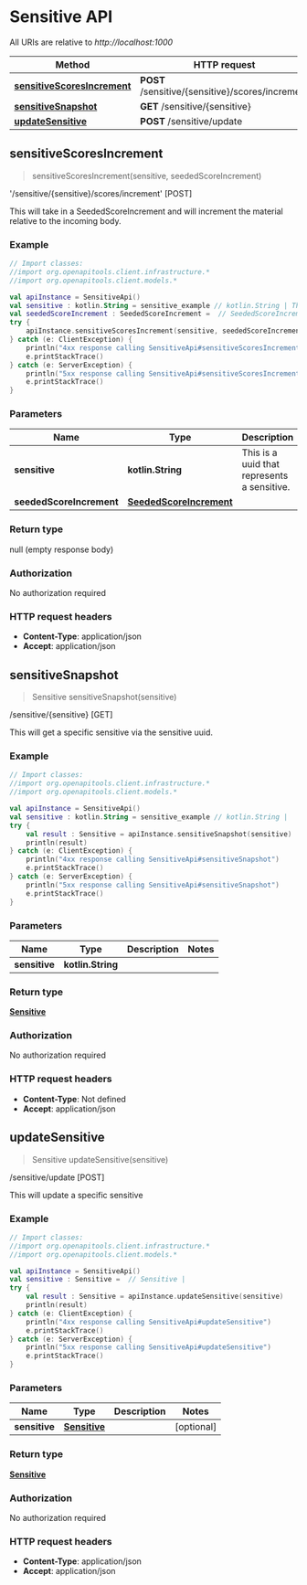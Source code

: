 # Sensitive API

All URIs are relative to *http://localhost:1000*

Method | HTTP request | Description
------------- | ------------- | -------------
[**sensitiveScoresIncrement**](SensitiveApi.md#sensitivescoresincrement) | **POST** /sensitive/\{sensitive\}/scores/increment | &#39;/sensitive/\{sensitive\}/scores/increment&#39; [POST]
[**sensitiveSnapshot**](SensitiveApi.md#sensitivesnapshot) | **GET** /sensitive/\{sensitive\} | /sensitive/\{sensitive\} [GET]
[**updateSensitive**](SensitiveApi.md#updatesensitive) | **POST** /sensitive/update | /sensitive/update [POST]


<a id="sensitiveScoresIncrement"></a>
## **sensitiveScoresIncrement**
> sensitiveScoresIncrement(sensitive, seededScoreIncrement)

&#39;/sensitive/\{sensitive\}/scores/increment&#39; [POST]

This will take in a SeededScoreIncrement and will increment the material relative to the incoming body.

### Example
```kotlin
// Import classes:
//import org.openapitools.client.infrastructure.*
//import org.openapitools.client.models.*

val apiInstance = SensitiveApi()
val sensitive : kotlin.String = sensitive_example // kotlin.String | This is a uuid that represents a sensitive.
val seededScoreIncrement : SeededScoreIncrement =  // SeededScoreIncrement | 
try {
    apiInstance.sensitiveScoresIncrement(sensitive, seededScoreIncrement)
} catch (e: ClientException) {
    println("4xx response calling SensitiveApi#sensitiveScoresIncrement")
    e.printStackTrace()
} catch (e: ServerException) {
    println("5xx response calling SensitiveApi#sensitiveScoresIncrement")
    e.printStackTrace()
}
```

### Parameters

Name | Type | Description  | Notes
------------- | ------------- | ------------- | -------------
 **sensitive** | **kotlin.String**| This is a uuid that represents a sensitive. |
 **seededScoreIncrement** | [**SeededScoreIncrement**](SeededScoreIncrement.md)|  | [optional]

### Return type

null (empty response body)

### Authorization

No authorization required

### HTTP request headers

 - **Content-Type**: application/json
 - **Accept**: application/json

<a id="sensitiveSnapshot"></a>
## **sensitiveSnapshot**
> Sensitive sensitiveSnapshot(sensitive)

/sensitive/\{sensitive\} [GET]

This will get a specific sensitive via the sensitive uuid.

### Example
```kotlin
// Import classes:
//import org.openapitools.client.infrastructure.*
//import org.openapitools.client.models.*

val apiInstance = SensitiveApi()
val sensitive : kotlin.String = sensitive_example // kotlin.String | 
try {
    val result : Sensitive = apiInstance.sensitiveSnapshot(sensitive)
    println(result)
} catch (e: ClientException) {
    println("4xx response calling SensitiveApi#sensitiveSnapshot")
    e.printStackTrace()
} catch (e: ServerException) {
    println("5xx response calling SensitiveApi#sensitiveSnapshot")
    e.printStackTrace()
}
```

### Parameters

Name | Type | Description  | Notes
------------- | ------------- | ------------- | -------------
 **sensitive** | **kotlin.String**|  |

### Return type

[**Sensitive**](Sensitive.md)

### Authorization

No authorization required

### HTTP request headers

 - **Content-Type**: Not defined
 - **Accept**: application/json

<a id="updateSensitive"></a>
## **updateSensitive**
> Sensitive updateSensitive(sensitive)

/sensitive/update [POST]

This will update a specific sensitive

### Example
```kotlin
// Import classes:
//import org.openapitools.client.infrastructure.*
//import org.openapitools.client.models.*

val apiInstance = SensitiveApi()
val sensitive : Sensitive =  // Sensitive | 
try {
    val result : Sensitive = apiInstance.updateSensitive(sensitive)
    println(result)
} catch (e: ClientException) {
    println("4xx response calling SensitiveApi#updateSensitive")
    e.printStackTrace()
} catch (e: ServerException) {
    println("5xx response calling SensitiveApi#updateSensitive")
    e.printStackTrace()
}
```

### Parameters

Name | Type | Description  | Notes
------------- | ------------- | ------------- | -------------
 **sensitive** | [**Sensitive**](Sensitive.md)|  | [optional]

### Return type

[**Sensitive**](Sensitive.md)

### Authorization

No authorization required

### HTTP request headers

 - **Content-Type**: application/json
 - **Accept**: application/json

